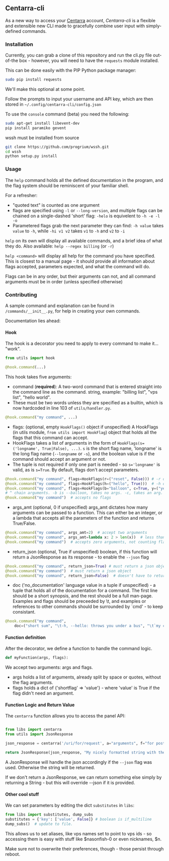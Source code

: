 ## Centarra-cli

As a new way to access your [Centarra](http://billing.centarra.com) account, *Centarra-cli* is a flexible and extensible new CLI made to gracefully combine user input with simply-defined commands.

### Installation

Currently, you can grab a clone of this repository and run the cli.py file out-of-the box - however, you will need to have the `requests` module installed.

This can be done easily with the PIP Python package manager:

```bash
sudo pip install requests
```

We'll make this optional at some point.

Follow the prompts to input your username and API key, which are then stored in `~/.config/centarra-cli/config.json`

To use the `console` command (beta) you need the following:

```bash
sudo apt-get install libevent-dev
pip install paramiko gevent
```
wssh must be installed from source

```bash
git clone https://github.com/progrium/wssh.git
cd wssh
python setup.py install
```

### Usage

The `help` command holds all the defined documentation in the program, and the flag system should be reminiscent of your familiar shell.

For a refresher:

 - "quoted text" is counted as one argument
 - flags are specified using `-l` or `--long-version`, and multiple flags can be chained on a single-dashed 'short' flag: `-helo` is equivelent to `-h -e -l -o`
 - Parametered flags grab the next parameter they can find: `-h value` takes `value` to `-h`, while `-hi v1 v2` takes `v1` to `-h` and `v2` to `-i`

`help` on its own will display all available commands, and a brief idea of what they do. Also available: `help --regex billing` (or `-r`)

`help <command>` will display all help for the command you have specified. This is closest to a manual page - it should provide all information about flags accepted, parameters expected, and what the command will do.

Flags can be in any order, but their arguments can not, and all command arguments must be in order (unless specified otherwise)

### Contributing

A sample command and explanation can be found in `/commands/__init__.py`, for help in creating your own commands.

Documentation lies ahead:

#### Hook

The hook is a decorator you need to apply to every command to make it... "work".

```python
from utils import hook

@hook.command(...)
```

This hook takes five arguments:

 - command (**required**): A two-word command that is entered straight into the command line as the command. string, example: "billing list", "vps list", "hello world".
  - These must be two words unless they are specified as a builtin, which is now hardcoded in line 103 of `utils/handler.py`.
```python
@hook.command("my command", ...)
```
 - flags: (optional, empty `HookFlags()` object if unspecified) A HookFlags (in utils module, `from utils import HookFlag`) object that holds all the flags that this command can accept.
  - HookFlags takes a list of arguments in the form of `HookFlags(s=('longname', True|False), ...)`. `s` is the short flag name, 'longname' is the long flag name (`--longname` or `-s`), and the boolean value is if the command should accept an argument or not.
  - The tuple is not required if only one part is needed - so `s='longname'` is valid, as is `s=True`. By default, flags don't accept parameters.
```python
@hook.command("my command", flags=HookFlags(r=("reset", False))) # -r or --reset, doesn't take an argument
@hook.command("my command", flags=HookFlags(h=("hello", True)))  # -h or --hello, takes an argument
@hook.command("my command", flags=HookFlags(b="balloon", c=True, y=("yes", True)))
# ^ chain arguments. -b is --balloon, takes no args. -c, takes an arg. -y or --yes, takes an arg.
@hook.command("my command")  # accepts no flags
```
 - args_amt (optional, 0 if unspecified) args_amt dictates how many arguments can be passed to a function. This can either be an integer, or a lambda that accepts all the parameters of the function and returns True/False.
```python
@hook.command("my command", args_amt=2)  # accept two arguments
@hook.command("my command", args_amt=lambda x: 2 > len(x))  # less than two arguments
@hook.command("my command")  # accepts zero arguments, not counting flags.
```
 - return_json (optional, True if unspecified) boolean, if this function will return a JsonResponse as its response - to enable the `--json` flag
```python
@hook.command("my command", return_json=True) # must return a json object
@hook.command("my command")  # must return a json object
@hook.command("my command", return_json=False)  # doesn't have to return a json object
```
 - doc ('no_documentation' language value in a tuple if unspecified) - a tuple that holds all of the documentation for a command. The first line should be a short synopsis, and the rest should be a full man-page. Examples and flags should be preceeded by \t, and examples or references to other commands should be surrounded by \`cmd' - to keep consistant.
```python
@hook.command("my command", 
    doc=("short sum", "\t-h, --hello: throws you under a bus", "\t`my command [-h]'"))
```

#### Function definition

After the decorator, we define a function to handle the command logic.

```python
def myFunction(args, flags):
```

We accept two arguments: args and flags.

 - args holds a list of arguments, already split by space or quotes, without the flag arguments.
 - flags holds a dict of {'shortflag' => 'value'} - where 'value' is True if the flag didn't need an argument.


#### Function Logic and Return Value

The `centarra` function allows you to access the panel API:

```python

from libs import centarra
from utils import JsonResponse

json_response = centarra('/uri/for/request', a="arguments", f="for posting")

return JsonResponse(json_response, "My nicely formatted string with the json_response information.")
```

A JsonResponse will handle the json accordingly if the `--json` flag was used. Otherwise the string will be returned.

If we don't return a JsonResponse, we can return something else simply by returning a String - but this will override --json if it is provided.

#### Other cool stuff

We can set parameters by editing the dict `substitutes` in `libs`:

```python
from libs import substitutes, dump_subs
substitutes = {'key': ['value', False]} # boolean is if_multiline
dump_subs()  # update to file.
```

This allows us to set aliases, like vps names set to point to vps ids - so accessing them is easy with stuff like $nasonfish-0 or even nicknames, $n.

Make sure not to overwrite their preferences, though - those persist through reboot.
